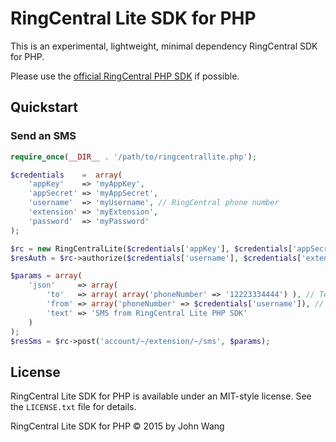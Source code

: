 RingCentral Lite SDK for PHP
============================

This is an experimental, lightweight, minimal dependency RingCentral SDK for PHP.

Please use the [official RingCentral PHP SDK](https://github.com/ringcentral/ringcentral-php) if possible.

## Quickstart

### Send an SMS

```php
require_once(__DIR__ . '/path/to/ringcentrallite.php');

$credentials    =  array(
	'appKey'    => 'myAppKey',
	'appSecret' => 'myAppSecret',
	'username'  => 'myUsername', // RingCentral phone number
	'extension' => 'myExtension',
	'password'  => 'myPassword'
);

$rc = new RingCentralLite($credentials['appKey'], $credentials['appSecret'], RingCentralLite::RC_SERVER_SANDBOX);
$resAuth = $rc->authorize($credentials['username'], $credentials['extension'], $credentials['password']);

$params = array(
    'json'     => array(
        'to'   => array( array('phoneNumber' => '12223334444') ), // Text this number
        'from' => array('phoneNumber' => $credentials['username']), // From a valid RingCentral number
        'text' => 'SMS from RingCentral Lite PHP SDK'
    )
);
$resSms = $rc->post('account/~/extension/~/sms', $params);

```

## License

RingCentral Lite SDK for PHP is available under an MIT-style license. See the `LICENSE.txt` file for details.

RingCentral Lite SDK for PHP &copy; 2015 by John Wang